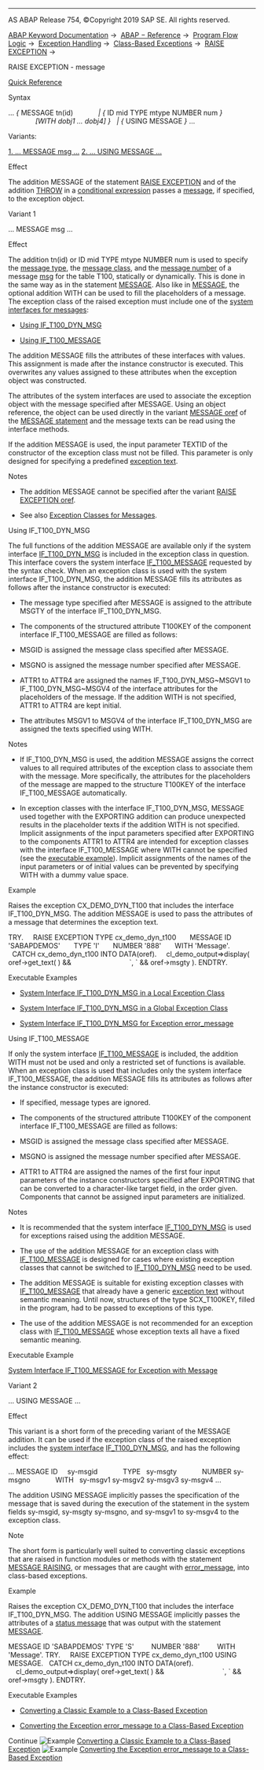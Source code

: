   

* * *

AS ABAP Release 754, ©Copyright 2019 SAP SE. All rights reserved.

[ABAP Keyword Documentation](https://help.sap.com/doc/abapdocu_754_index_htm/7.54/en-US/abenabap.htm) →  [ABAP − Reference](https://help.sap.com/doc/abapdocu_754_index_htm/7.54/en-US/abenabap_reference.htm) →  [Program Flow Logic](https://help.sap.com/doc/abapdocu_754_index_htm/7.54/en-US/abenabap_flow_logic.htm) →  [Exception Handling](https://help.sap.com/doc/abapdocu_754_index_htm/7.54/en-US/abenabap_exceptions.htm) →  [Class-Based Exceptions](https://help.sap.com/doc/abapdocu_754_index_htm/7.54/en-US/abenexceptions.htm) →  [RAISE EXCEPTION](https://help.sap.com/doc/abapdocu_754_index_htm/7.54/en-US/abapraise_exception_class.htm) → 

RAISE EXCEPTION - message

[Quick Reference](https://help.sap.com/doc/abapdocu_754_index_htm/7.54/en-US/abapraise_exception_shortref.htm)

Syntax

... *{* MESSAGE tn(id)
            *|* *{* ID mid TYPE mtype NUMBER num *}*
              *\[*WITH dobj1 ... dobj4*\]* *}*
  *|* *{* USING MESSAGE *}* ...

Variants:

[1\. ... MESSAGE msg ...](#!ABAP_VARIANT_1@1@)
[2\. ... USING MESSAGE ...](#!ABAP_VARIANT_2@2@)

Effect

The addition MESSAGE of the statement [RAISE EXCEPTION](https://help.sap.com/doc/abapdocu_754_index_htm/7.54/en-US/abapraise_exception_class.htm) and of the addition [THROW](https://help.sap.com/doc/abapdocu_754_index_htm/7.54/en-US/abenconditional_expression_result.htm) in a [conditional expression](https://help.sap.com/doc/abapdocu_754_index_htm/7.54/en-US/abenconditional_expressions.htm) passes a [message](https://help.sap.com/doc/abapdocu_754_index_htm/7.54/en-US/abenmessage_glosry.htm "Glossary Entry"), if specified, to the exception object.

Variant 1

... MESSAGE msg ...

Effect

The addition tn(id) or ID mid TYPE mtype NUMBER num is used to specify the [message type](https://help.sap.com/doc/abapdocu_754_index_htm/7.54/en-US/abenmessage_type_glosry.htm "Glossary Entry"), the [message class](https://help.sap.com/doc/abapdocu_754_index_htm/7.54/en-US/abenmessage_class_glosry.htm "Glossary Entry"), and the [message number](https://help.sap.com/doc/abapdocu_754_index_htm/7.54/en-US/abenmessage_number_glosry.htm "Glossary Entry") of a message [msg](https://help.sap.com/doc/abapdocu_754_index_htm/7.54/en-US/abapmessage_msg.htm) for the table T100, statically or dynamically. This is done in the same way as in the statement [MESSAGE](https://help.sap.com/doc/abapdocu_754_index_htm/7.54/en-US/abapmessage.htm). Also like in [MESSAGE](https://help.sap.com/doc/abapdocu_754_index_htm/7.54/en-US/abapmessage.htm), the optional addition WITH can be used to fill the placeholders of a message. The exception class of the raised exception must include one of the [system interfaces for messages](https://help.sap.com/doc/abapdocu_754_index_htm/7.54/en-US/abenmessage_interfaces.htm):

-   [Using IF\_T100\_DYN\_MSG](#@@ITOC@@ABAPRAISE_EXCEPTION_MESSAGE_1)

-   [Using IF\_T100\_MESSAGE](#@@ITOC@@ABAPRAISE_EXCEPTION_MESSAGE_2)

The addition MESSAGE fills the attributes of these interfaces with values. This assignment is made after the instance constructor is executed. This overwrites any values assigned to these attributes when the exception object was constructed.

The attributes of the system interfaces are used to associate the exception object with the message specified after MESSAGE. Using an object reference, the object can be used directly in the variant [MESSAGE oref](https://help.sap.com/doc/abapdocu_754_index_htm/7.54/en-US/abapmessage_msg.htm) of the [MESSAGE statement](https://help.sap.com/doc/abapdocu_754_index_htm/7.54/en-US/abapmessage.htm) and the message texts can be read using the interface methods.

If the addition MESSAGE is used, the input parameter TEXTID of the constructor of the exception class must not be filled. This parameter is only designed for specifying a predefined [exception text](https://help.sap.com/doc/abapdocu_754_index_htm/7.54/en-US/abenexception_texts.htm).

Notes

-   The addition MESSAGE cannot be specified after the variant [RAISE EXCEPTION oref](https://help.sap.com/doc/abapdocu_754_index_htm/7.54/en-US/abapraise_exception_class.htm).
    
-   See also [Exception Classes for Messages](https://help.sap.com/doc/abapdocu_754_index_htm/7.54/en-US/abenmessage_exceptions.htm).
    

Using IF\_T100\_DYN\_MSG

The full functions of the addition MESSAGE are available only if the system interface [IF\_T100\_DYN\_MSG](https://help.sap.com/doc/abapdocu_754_index_htm/7.54/en-US/abenif_t100_dyn_msg.htm) is included in the exception class in question. This interface covers the system interface [IF\_T100\_MESSAGE](https://help.sap.com/doc/abapdocu_754_index_htm/7.54/en-US/abenif_t100_message.htm) requested by the syntax check. When an exception class is used with the system interface IF\_T100\_DYN\_MSG, the addition MESSAGE fills its attributes as follows after the instance constructor is executed:

-   The message type specified after MESSAGE is assigned to the attribute MSGTY of the interface IF\_T100\_DYN\_MSG.
    
-   The components of the structured attribute T100KEY of the component interface IF\_T100\_MESSAGE are filled as follows:
    

-   MSGID is assigned the message class specified after MESSAGE.

-   MSGNO is assigned the message number specified after MESSAGE.

-   ATTR1 to ATTR4 are assigned the names IF\_T100\_DYN\_MSG~MSGV1 to IF\_T100\_DYN\_MSG~MSGV4 of the interface attributes for the placeholders of the message. If the addition WITH is not specified, ATTR1 to ATTR4 are kept initial.

-   The attributes MSGV1 to MSGV4 of the interface IF\_T100\_DYN\_MSG are assigned the texts specified using WITH.
    

Notes

-   If IF\_T100\_DYN\_MSG is used, the addition MESSAGE assigns the correct values to all required attributes of the exception class to associate them with the message. More specifically, the attributes for the placeholders of the message are mapped to the structure T100KEY of the interface IF\_T100\_MESSAGE automatically.
    
-   In exception classes with the interface IF\_T100\_DYN\_MSG, MESSAGE used together with the EXPORTING addition can produce unexpected results in the placeholder texts if the addition WITH is not specified. Implicit assignments of the input parameters specified after EXPORTING to the components ATTR1 to ATTR4 are intended for exception classes with the interface IF\_T100\_MESSAGE where WITH cannot be specified (see the [executable example](https://help.sap.com/doc/abapdocu_754_index_htm/7.54/en-US/abenmessage_interface_reuse_abexa.htm)). Implicit assignments of the names of the input parameters or of initial values can be prevented by specifying WITH with a dummy value space.
    

Example

Raises the exception CX\_DEMO\_DYN\_T100 that includes the interface IF\_T100\_DYN\_MSG. The addition MESSAGE is used to pass the attributes of a message that determines the exception text.

TRY.
    RAISE EXCEPTION TYPE cx\_demo\_dyn\_t100
      MESSAGE ID 'SABAPDEMOS'
      TYPE 'I'
      NUMBER '888'
      WITH 'Message'.
  CATCH cx\_demo\_dyn\_t100 INTO DATA(oref).
    cl\_demo\_output=>display( oref->get\_text( ) &&
                             \`, \` && oref->msgty ).
ENDTRY.

Executable Examples

-   [System Interface IF\_T100\_DYN\_MSG in a Local Exception Class](https://help.sap.com/doc/abapdocu_754_index_htm/7.54/en-US/abenraise_message_abexa.htm)
    
-   [System Interface IF\_T100\_DYN\_MSG in a Global Exception Class](https://help.sap.com/doc/abapdocu_754_index_htm/7.54/en-US/abenraise_message_global_abexa.htm)
    
-   [System Interface IF\_T100\_DYN\_MSG for Exception error\_message](https://help.sap.com/doc/abapdocu_754_index_htm/7.54/en-US/abenraise_error_message_abexa.htm)
    

Using IF\_T100\_MESSAGE

If only the system interface [IF\_T100\_MESSAGE](https://help.sap.com/doc/abapdocu_754_index_htm/7.54/en-US/abenif_t100_message.htm) is included, the addition WITH must not be used and only a restricted set of functions is available. When an exception class is used that includes only the system interface IF\_T100\_MESSAGE, the addition MESSAGE fills its attributes as follows after the instance constructor is executed:

-   If specified, message types are ignored.
    
-   The components of the structured attribute T100KEY of the component interface IF\_T100\_MESSAGE are filled as follows:
    

-   MSGID is assigned the message class specified after MESSAGE.

-   MSGNO is assigned the message number specified after MESSAGE.

-   ATTR1 to ATTR4 are assigned the names of the first four input parameters of the instance constructors specified after EXPORTING that can be converted to a character-like target field, in the order given. Components that cannot be assigned input parameters are initialized.

Notes

-   It is recommended that the system interface [IF\_T100\_DYN\_MSG](https://help.sap.com/doc/abapdocu_754_index_htm/7.54/en-US/abenif_t100_dyn_msg.htm) is used for exceptions raised using the addition MESSAGE.
    
-   The use of the addition MESSAGE for an exception class with [IF\_T100\_MESSAGE](https://help.sap.com/doc/abapdocu_754_index_htm/7.54/en-US/abenif_t100_message.htm) is designed for cases where existing exception classes that cannot be switched to [IF\_T100\_DYN\_MSG](https://help.sap.com/doc/abapdocu_754_index_htm/7.54/en-US/abenif_t100_dyn_msg.htm) need to be used.
    
-   The addition MESSAGE is suitable for existing exception classes with [IF\_T100\_MESSAGE](https://help.sap.com/doc/abapdocu_754_index_htm/7.54/en-US/abenif_t100_message.htm) that already have a generic [exception text](https://help.sap.com/doc/abapdocu_754_index_htm/7.54/en-US/abenexception_texts.htm) without semantic meaning. Until now, structures of the type SCX\_T100KEY, filled in the program, had to be passed to exceptions of this type.
    
-   The use of the addition MESSAGE is not recommended for an exception class with [IF\_T100\_MESSAGE](https://help.sap.com/doc/abapdocu_754_index_htm/7.54/en-US/abenif_t100_message.htm) whose exception texts all have a fixed semantic meaning.
    

Executable Example

[System Interface IF\_T100\_MESSAGE for Exception with Message](https://help.sap.com/doc/abapdocu_754_index_htm/7.54/en-US/abenmessage_interface_reuse_abexa.htm)

Variant 2

... USING MESSAGE ...

Effect

This variant is a short form of the preceding variant of the MESSAGE addition. It can be used if the exception class of the raised exception includes the [system interface](https://help.sap.com/doc/abapdocu_754_index_htm/7.54/en-US/abenmessage_interfaces.htm) [IF\_T100\_DYN\_MSG](https://help.sap.com/doc/abapdocu_754_index_htm/7.54/en-US/abenif_t100_dyn_msg.htm), and has the following effect:

... MESSAGE ID     sy-msgid
            TYPE   sy-msgty
            NUMBER sy-msgno
            WITH   sy-msgv1 sy-msgv2 sy-msgv3 sy-msgv4 ...

The addition USING MESSAGE implicitly passes the specification of the message that is saved during the execution of the statement in the system fields sy-msgid, sy-msgty sy-msgno, and sy-msgv1 to sy-msgv4 to the exception class.

Note

The short form is particularly well suited to converting classic exceptions that are raised in function modules or methods with the statement [MESSAGE RAISING](https://help.sap.com/doc/abapdocu_754_index_htm/7.54/en-US/abapmessage_raising.htm), or messages that are caught with [error\_message](https://help.sap.com/doc/abapdocu_754_index_htm/7.54/en-US/abapcall_function_parameter.htm), into class-based exceptions.

Example

Raises the exception CX\_DEMO\_DYN\_T100 that includes the interface IF\_T100\_DYN\_MSG. The addition USING MESSAGE implicitly passes the attributes of a [status message](https://help.sap.com/doc/abapdocu_754_index_htm/7.54/en-US/abenstatus_message_glosry.htm "Glossary Entry") that was output with the statement [MESSAGE](https://help.sap.com/doc/abapdocu_754_index_htm/7.54/en-US/abapmessage.htm).

MESSAGE ID 'SABAPDEMOS' TYPE 'S'
        NUMBER '888'
        WITH 'Message'.
TRY.
    RAISE EXCEPTION TYPE cx\_demo\_dyn\_t100 USING MESSAGE.
  CATCH cx\_demo\_dyn\_t100 INTO DATA(oref).
    cl\_demo\_output=>display( oref->get\_text( ) &&
                             \`, \` && oref->msgty ).
ENDTRY.

Executable Examples

-   [Converting a Classic Example to a Class-Based Exception](https://help.sap.com/doc/abapdocu_754_index_htm/7.54/en-US/abenraise_message_glbl_shrt_abexa.htm)
    
-   [Converting the Exception error\_message to a Class-Based Exception](https://help.sap.com/doc/abapdocu_754_index_htm/7.54/en-US/abenraise_error_message_shrt_abexa.htm)
    

Continue
![Example](exa.gif "Example") [Converting a Classic Example to a Class-Based Exception](https://help.sap.com/doc/abapdocu_754_index_htm/7.54/en-US/abenraise_message_glbl_shrt_abexa.htm)
![Example](exa.gif "Example") [Converting the Exception error\_message to a Class-Based Exception](https://help.sap.com/doc/abapdocu_754_index_htm/7.54/en-US/abenraise_error_message_shrt_abexa.htm)